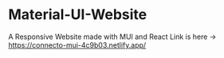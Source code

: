 # Material-UI-Website
A Responsive Website made with MUI and React
Link is here -> https://connecto-mui-4c9b03.netlify.app/
